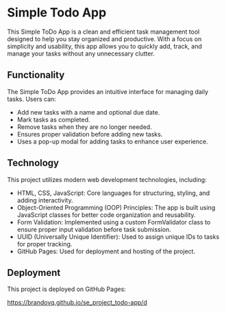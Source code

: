 # Simple Todo App

This Simple ToDo App is a clean and efficient task management tool designed to help you stay organized and productive. With a focus on simplicity and usability, this app allows you to quickly add, track, and manage your tasks without any unnecessary clutter.

## Functionality

The Simple ToDo App provides an intuitive interface for managing daily tasks. Users can:

- Add new tasks with a name and optional due date.
- Mark tasks as completed.
- Remove tasks when they are no longer needed.
- Ensures proper validation before adding new tasks.
- Uses a pop-up modal for adding tasks to enhance user experience.

## Technology

This project utilizes modern web development technologies, including:

- HTML, CSS, JavaScript: Core languages for structuring, styling, and adding interactivity.
- Object-Oriented Programming (OOP) Principles: The app is built using JavaScript classes for better code organization and reusability.
- Form Validation: Implemented using a custom FormValidator class to ensure proper input validation before task submission.
- UUID (Universally Unique Identifier): Used to assign unique IDs to tasks for proper tracking.
- GitHub Pages: Used for deployment and hosting of the project.

## Deployment

This project is deployed on GitHub Pages:

https://brandovq.github.io/se_project_todo-app/d
